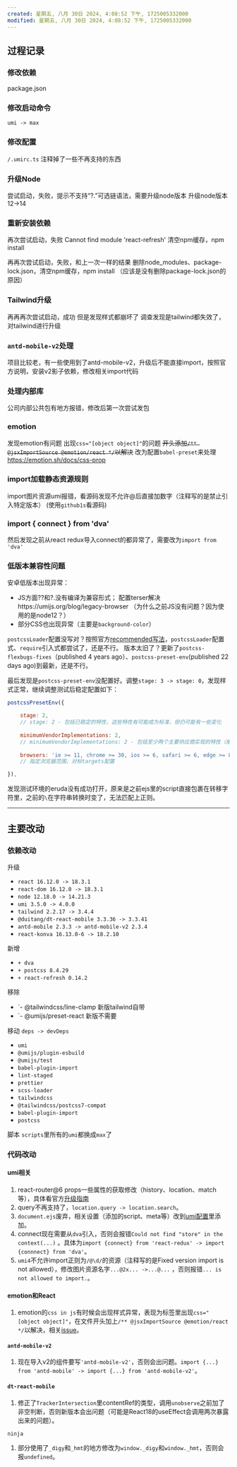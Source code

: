 ```yaml
---
created: 星期五, 八月 30日 2024, 4:08:52 下午, 1725005332000
modified: 星期五, 八月 30日 2024, 4:08:52 下午, 1725005332000
---
```


## 过程记录

### 修改依赖
package.json
### 修改启动命令
`umi -> max`

### 修改配置
`/.umirc.ts`
注释掉了一些不再支持的东西

### 升级Node
尝试启动，失败，提示不支持“?.”可选链语法，需要升级node版本
升级node版本 12->14

### 重新安装依赖
再次尝试启动，失败
Cannot find module 'react-refresh'
清空npm缓存，npm install

再再次尝试启动，失败，和上一次一样的结果
删除node_modules、package-lock.json，清空npm缓存，npm install
（应该是没有删除package-lock.json的原因）

### **Tailwind**升级
再再再次尝试启动，成功
但是发现样式都崩坏了
调查发现是tailwind都失效了，对tailwind进行升级

### `antd-mobile-v2`处理
项目比较老，有一些使用到了antd-mobile-v2，升级后不能直接import，按照官方说明，安装v2影子依赖，修改相关import代码

### 处理内部库
公司内部公共包有地方报错，修改后第一次尝试发包

### emotion
发现emotion有问题
出现`css="[object object]"`的问题
~~开头添加`/** @jsxImportSource @emotion/react */`以解决~~
改为配置`babel-preset`来处理
https://emotion.sh/docs/css-prop

### import加载静态资源规则
import图片资源umi报错，看源码发现不允许@后直接加数字（注释写的是禁止引入特定版本）
(使用`github1s`看源码)

### import { connect } from 'dva'
然后发现之前从react redux导入connect的都异常了，需要改为`import from 'dva'`

### 低版本兼容性问题

安卓低版本出现异常：
- JS方面??和?.没有编译为兼容形式；
	配置terser解决https://umijs.org/blog/legacy-browser
	（为什么之前JS没有问题？因为使用的是node12？）
- 部分CSS也出现异常（主要是`background-color`）

`postcssLoader`配置没写对？按照官方[recommended写法](https://github.com/webpack-contrib/postcss-loader#options)，`postcssLoader`配置式、`require`引入式都尝试了，还是不行。
版本太旧了？更新了`postcss-flexbugs-fixes`（published 4 years ago）、`postcss-preset-env`(published 22 days ago)到最新，还是不行。

最后发现是`postcss-preset-env`没配置好。调整`stage: 3 -> stage: 0`，发现样式正常，继续调整测试后稳定配置如下：

```javascript
postcssPresetEnv({

	stage: 2, 
	// stage: 2 - 包括已稳定的特性，这些特性有可能成为标准，但仍可能有一些变化
	
	minimumVendorImplementations: 2, 
	// minimumVendorImplementations: 2 - 包括至少两个主要供应商实现的特性（推荐值）
	
	browsers: 'ie >= 11, chrome >= 30, ios >= 6, safari >= 6, edge >= 8', 
	// 指定浏览器范围，对标targets配置

}),
```

发现测试环境的eruda没有成功打开，原来是之前ejs里的script直接包裹在转移字符里，之前的`\`在字符串转换时变了，无法匹配上正则。

---

## 主要改动
### 依赖改动
升级
- `react 16.12.0 -> 18.3.1` 
- `react-dom 16.12.0 -> 18.3.1` 
- `node 12.18.0 -> 14.21.3` 
- `umi 3.5.0 -> 4.0.0` 
- `tailwind 2.2.17 -> 3.4.4`
- `@duitang/dt-react-mobile 3.3.36 -> 3.3.41`
- `antd-mobile 2.3.3 -> antd-mobile-v2 2.3.4` 
- `react-konva 16.13.0-6 -> 18.2.10`

新增
- `+ dva`
- `+ postcss 8.4.29`
- `+ react-refresh 0.14.2`

移除
- `- @tailwindcss/line-clamp 新版tailwind自带
- `- @umijs/preset-react 新版不需要

移动
`deps -> devDeps`
- `umi`
- `@umijs/plugin-esbuild`
- `@umijs/test`
- `babel-plugin-import`
- `lint-staged`
- `prettier`
- `scss-loader`
- `tailwindcss`
- `@tailwindcss/postcss7-compat`
- `babel-plugin-import`
- `postcss`

脚本
`scripts`里所有的`umi`都换成`max`了

### 代码改动
#### umi相关
1. react-router@6 props一些属性的获取修改（history、location、match等），具体看官方[升级指南](https://umijs.org/docs/introduce/upgrade-to-umi-4)
2. query不再支持了，`location.query -> location.search`。
3. `document.ejs`废弃，相关设置（添加的script、meta等）改到[umi配置](https://v3.umijs.org/zh-CN/config)里添加。
4. connect现在需要从`dva`引入，否则会报错`Could not find "store" in the context(...)` 。具体为`import {connect} from 'react-redux' -> import {connnect} from 'dva'`。
6. `umi4`不允许import正则为`/@\d/`的资源（注释写的是Fixed version import is not allowed），修改图片资源名字`...@2x... ->...@...` ，否则报错`... is not allowed to import.`。

#### emotion和React
1. emotion的`css in js`有时候会出现样式异常，表现为标签里出现`css="[object object]"`，在文件开头加上`/** @jsxImportSource @emotion/react */`以解决，相关[issue](https://github.com/emotion-js/emotion/issues/2752)。

#### `antd-mobile-v2`
1. 现在导入v2的组件要写`'antd-mobile-v2'`，否则会出问题。`import {...} from 'antd-mobile' -> import {...} from 'antd-mobile-v2'`。

#### `dt-react-mobile`
1. 修正了`TrackerIntersection`里contentRef的类型，调用`unobserve`之前加了非空判断，否则新版本会出问题（可能是React18的useEffect会调用两次暴露出来的问题）。

`ninja`
1. 部分使用了`_digy`和`_hmt`的地方修改为`window._digy`和`window._hmt`，否则会报`undefined`。

